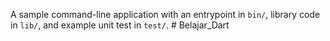 A sample command-line application with an entrypoint in `bin/`, library code
in `lib/`, and example unit test in `test/`.
#   B e l a j a r _ D a r t  
 